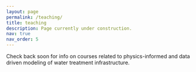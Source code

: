 ```yaml
---
layout: page
permalink: /teaching/
title: teaching
description: Page currently under construction.
nav: true
nav_order: 5
---
```


Check back soon for info on courses related to physics-informed and data driven modeling of water treatment infrastructure.